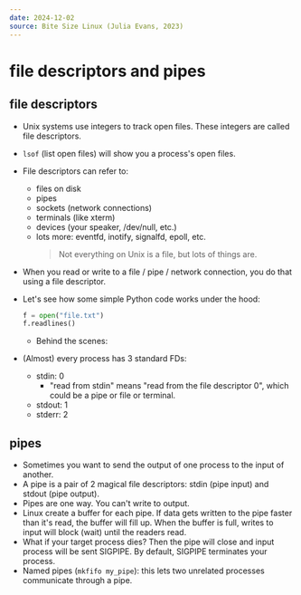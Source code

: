 ```yaml
---
date: 2024-12-02
source: Bite Size Linux (Julia Evans, 2023)
---
```


# file descriptors and pipes

## file descriptors

- Unix systems use integers to track open files. These integers are called file descriptors.
- `lsof` (list open files) will show you a process's open files.
- File descriptors can refer to:
  - files on disk
  - pipes
  - sockets (network connections)
  - terminals (like xterm)
  - devices (your speaker, /dev/null, etc.)
  - lots more: eventfd, inotify, signalfd, epoll, etc.
    > Not everything on Unix is a file, but lots of things are.
- When you read or write to a file / pipe / network connection, you do that using a file descriptor.
- Let's see how some simple Python code works under the hood:

  ```python
  f = open("file.txt")
  f.readlines()
  ```

  - Behind the scenes:
- (Almost) every process has 3 standard FDs:
  - stdin: 0
    - "read from stdin" means "read from the file descriptor 0", which could be a pipe or file or terminal.
  - stdout: 1
  - stderr: 2

## pipes

- Sometimes you want to send the output of one process to the input of another.
- A pipe is a pair of 2 magical file descriptors: stdin (pipe input) and stdout (pipe output).
- Pipes are one way. You can't write to output.
- Linux create a buffer for each pipe.
  If data gets written to the pipe faster than it's read, the buffer will fill up.
  When the buffer is full, writes to input will block (wait) until the readers read.
- What if your target process dies?
  Then the pipe will close and input process will be sent SIGPIPE.
  By default, SIGPIPE terminates your process.
- Named pipes (`mkfifo my_pipe`): this lets two unrelated processes communicate through a pipe.
